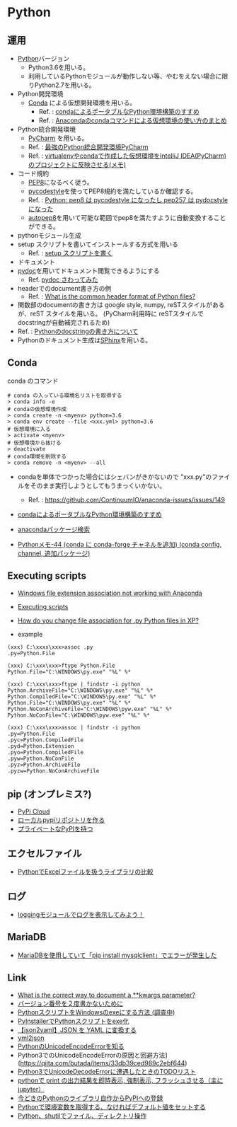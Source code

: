 
# Python

## 運用

* [Python](https://www.python.org/)バージョン
  * Python3.6を用いる。
  * 利用しているPythonモジュールが動作しない等、やむをえない場合に限りPython2.7を用いる。
* Python開発環境
  * [Conda](https://conda.io/docs/index.html) による仮想開発環境を用いる。
    * Ref. : [condaによるポータブルなPython環境構築のすすめ](https://qiita.com/yubessy/items/2dd43551aa8308dc7eca)
    * Ref. : [Anacondaのcondaコマンドによる仮想環境の使い方のまとめ](http://minus9d.hatenablog.com/entry/2016/01/29/235916)
* Python統合開発環境
  * [PyCharm](https://www.jetbrains.com/pycharm/) を用いる。
  * Ref. : [最強のPython統合開発環境PyCharm](https://qiita.com/yamionp/items/f88d50da8d6b548fc44c)
  * Ref. : [virtualenvやcondaで作成した仮想環境をIntelliJ IDEA(PyCharm)のプロジェクトに反映させる(メモ)](https://qiita.com/yoppe/items/c1a814986690b5742e31)
* コード規約
  * [PEP8](http://pep8-ja.readthedocs.io/ja/latest/)になるべく従う。
  * [pycodestyle](https://pypi.python.org/pypi/pycodestyle)を使ってPEP8規約を満たしているか確認する。
   * Ref. : [Python: pep8 は pycodestyle になったし pep257 は pydocstyle になった](http://blog.amedama.jp/entry/2017/06/13/222556)
  * [autopep8](https://pypi.python.org/pypi/autopep8)を用いて可能な範囲でpep8を満たすように自動変換することができる。
* pythonモジュール生成
 * setup スクリプトを書いてインストールする方式を用いる
   * Ref. : [setup スクリプトを書く](https://docs.python.jp/3/distutils/setupscript.html)
* ドキュメント
 * [pydoc](https://docs.python.jp/3/library/pydoc.html)を用いてドキュメント閲覧できるようにする
   * Ref. [pydoc さわってみた](http://carumisu.hatenablog.com/entry/2015/10/12/204148)
  * headerでのdocument書き方の例
    * Ref. : [What is the common header format of Python files?
      ](https://stackoverflow.com/questions/1523427/what-is-the-common-header-format-of-python-files)
  * 関数部のdocumentの書き方は google style, numpy, reSTスタイルがあるが、reST スタイルを用いる。 (PyCharm利用時に reSTスタイルでdocstringが自動補完されるため)
   * Ref. : [Pythonのdocstringの書き方について](http://tsukin.hateblo.jp/entry/2017/09/27/151427)
  * Pythonのドキュメント生成は[SPhinx](http://www.sphinx-doc.org/ja/stable/)を用いる。

## Conda

conda のコマンド

```
# conda の入っている環境名リストを取得する
> conda info -e
# condaの仮想環境作成
> conda create -n <myenv> python=3.6
> conda env create --file <xxx.yml> python=3.6
# 仮想環境に入る
> activate <myenv>
# 仮想環境から抜ける
> deactivate
# conda環境を削除する
> conda remove -n <myenv> --all
```

* condaを単体でつかった場合にはシェバンがきかないので "xxx.py"のファイルをそのまま実行しようとしてもうまっくいかない。
  * Ref. : https://github.com/ContinuumIO/anaconda-issues/issues/149


* [condaによるポータブルなPython環境構築のすすめ](https://qiita.com/yubessy/items/2dd43551aa8308dc7eca)
* [anacondaパッケージ検索](https://anaconda.org/anaconda/repo)
* [Pythonメモ-44 (conda に conda-forge チャネルを追加) (conda config, channel, 追加パッケージ)](http://devlights.hatenablog.com/entry/2017/12/09/183715)

## Executing scripts

* [Windows file extension association not working with Anaconda](https://github.com/ContinuumIO/anaconda-issues/issues/1748)
* [Executing scripts](https://docs.python.org/2/using/windows.html#executing-scripts)
* [How do you change file association for .py Python files in XP?](https://stackoverflow.com/questions/8196314/how-do-you-change-file-association-for-py-python-files-in-xp)

* example

```
(xxx) C:\xxxx\xxx>assoc .py
.py=Python.File

(xxx) C:\xxx\xxx>ftype Python.File
Python.File="C:\WINDOWS\py.exe" "%L" %*
```

```
(xxx) C:\xxx\xxx>ftype | findstr -i python
Python.ArchiveFile="C:\WINDOWS\py.exe" "%L" %*
Python.CompiledFile="C:\WINDOWS\py.exe" "%L" %*
Python.File="C:\WINDOWS\py.exe" "%L" %*
Python.NoConArchiveFile="C:\WINDOWS\pyw.exe" "%L" %*
Python.NoConFile="C:\WINDOWS\pyw.exe" "%L" %*

(xxx) C:\xxx\xxx>assoc | findstr -i python
.py=Python.File
.pyc=Python.CompiledFile
.pyd=Python.Extension
.pyo=Python.CompiledFile
.pyw=Python.NoConFile
.pyz=Python.ArchiveFile
.pyzw=Python.NoConArchiveFile
```



## pip (オンプレミス?)

* [PyPi Cloud](https://github.com/stevearc/pypicloud )
* [ローカルpypiリポジトリを作る](https://qiita.com/irotoris/items/13bce94bf9cc9ab36146)
* [プライベートなPyPIを持つ](https://blog.varwww.com/201608-private-pypi.html)

##   エクセルファイル

* [ PythonでExcelファイルを扱うライブラリの比較](https://note.nkmk.me/python-excel-library/)

##   ログ

* [loggingモジュールでログを表示してみよう！](https://www.sejuku.net/blog/23149)



##  MariaDB

* [MariaDBを使用していて「pip install mysqlclient」でエラーが発生した](https://exiz.org/20171211141362)

## Link

* [What is the correct way to document a **kwargs parameter?](https://stackoverflow.com/questions/1137161/what-is-the-correct-way-to-document-a-kwargs-parameter)
* [バージョン番号を２度書かないために](http://methane.hatenablog.jp/entry/20120401/1333260681)
* [PythonスクリプトをWindowsのexeにする方法 (調査中)](http://minus9d.hatenablog.com/entry/2016/06/20/232653)
* [PyInstallerでPythonスクリプトをexe化](http://minus9d.hatenablog.com/entry/2016/07/06/215323)
* [【json2yaml】JSON を YAML に変換する](https://techblog.recochoku.jp/1410)
* [yml2json](https://pypi.python.org/pypi/yml2json/1.1.3)
* [PythonのUnicodeEncodeErrorを知る](http://lab.hde.co.jp/2008/08/pythonunicodeencodeerror.html)
* [](Windows) Python3でのUnicodeEncodeErrorの原因と回避方法](https://qiita.com/butada/items/33db39ced989c2ebf644)
* [Python3でUnicodeDecodeErrorに遭遇したときのTODOリスト](https://qiita.com/narupo/items/c6ea890c485fecee440a)
* [pythonで print の出力結果を即時表示, 強制表示, フラッシュさせる（主にjupyter）](https://qiita.com/mmsstt/items/469a9346ce545709f53c)
* [今どきのPythonのライブラリ自作からPyPIへの登録](https://qiita.com/futoase/items/fb7400bfa8c956336ff1)
* [Pythonで環境変数を取得する、なければデフォルト値をセットする](https://qiita.com/manabuishiirb/items/5c85a8902472d2a664e8)
* [Python、shutilでファイル、ディレクトリ操作](https://torina.top/detail/268/)
